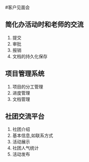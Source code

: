#客户见面会

## 简化办活动时和老师的交流
1. 提交
2. 审批
3. 报销
4. 文档的持久化保存

## 项目管理系统
1. 项目的分工管理
2. 进度管理
3. 文档管理

## 社团交流平台
1. 社团介绍
2. 基本信息,如联系方式
3. 活动展示
4. 社团人气统计
5. 活动发布